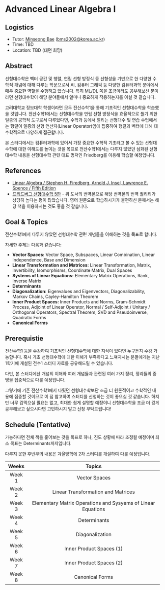 # Advanced Linear Algebra I

## Logistics
- Tutor: [Minseong Bae](https://github.com/KyleBae1017) (bms2002@korea.ac.kr)
- Time: TBD
- Location: TBD (대면 희망)

## Abstract
선형대수학은 벡터 공간 및 행렬, 연립 선형 방정식 등 선형성을 기반으로 한 다양한 수학적 개념에 대해 다루는 학문으로서 AI, 컴퓨터 그래픽 등 다양한 컴퓨터과학 분야에서 매우 중요한 역할을 수행하고 있습니다.
특히 ML/DL 쪽을 조금이라도 공부해보신 분이라면 선형대수학이 해당 분야들에서 얼마나 중요하게 작용하는지를 아실 것 같습니다.

고려대학교 정보대학 학생이라면 모두 전산수학1을 통해 기초적인 선형대수학을 학습했을 것입니다. 전산수학1에서는 선형대수학을 연립 선형 방정식을 효율적으로 풀기 위한 일종의 공학적 도구로서 다루었다면, 수학과 등에서 열리는 선형대수 및 연습 수업에서는 행렬이 일종의 선형 연산자(Linear Operator)임에 집중하여 행렬과 벡터에 대해 대수학적으로 다양하게 접근합니다.

본 스터디에서는 컴퓨터과학에 있어서 가장 중요한 수학적 기초라고 볼 수 있는 선형대수학에 대한 이해도를 높이는 것을 목표로 전산수학1에서는 다루지 않았던 심화된 선형대수학 내용을 선형대수학 관련 대표 명저인 Friedberg를 이용해 학습할 예정입니다.

## References
- [Linear Algebra / Stephen H. Firedberg, Arnold J. Insel, Lawrence E. Spence / Fifth Edition](https://www.amazon.com/Linear-Algebra-5th-Stephen-Friedberg/dp/0134860241)
- [프리드버그 선형대수학 5판](http://www.yes24.com/Product/Goods/90460407) - 위 도서의 번역본으로 해당 번역본의 번역 퀄리티가 상당히 높다는 평이 많았습니다. 영어 원문으로 학습하시기가 불편하신 분께서는 해당 책을 이용하시는 것도 좋을 것 같습니다.

## Goal & Topics
전산수학1에서 다루지 않았던 선형대수학 관련 개념들을 이해하는 것을 목표로 합니다.

자세한 주제는 다음과 같습니다:

- **Vector Spaces:** Vector Space, Subspaces, Linear Combination, Linear Independence, Base and Dimension
- **Linear Transformation and Matrices:** Linear Transformation, Matrix, Invertibility, Isomorphisms, Coordinate Matrix, Dual Spaces
- **Systems of Linear Equations:** Elementary Matrix Operations, Rank, Inverse Matrix
- **Determinants**
- **Diagonalization:** Eigenvalues and Eigenvectors, Diagonalizability, Markov Chains, Cayley-Hamilton Theorem
- **Inner Product Spaces:** Inner Products and Norms, Gram-Schmidt Process, Adjoint of Linear Operator, Normal / Self-Adjoint / Unitary / Orthogonal Operators, Spectral Theorem, SVD and Pseudoinverse, Quadratic Forms
- **Canonical Forms**

## Prerequistie
전산수학1 등을 수강하여 기초적인 선형대수학에 대한 지식이 있다면 누구든지 수강 가능합니다. 혹시 기초 선형대수학에 대한 이해가 부족하다고 느껴지시는 분들에게는 지난 1학기에 개설된 전수1 스터디 자료를 공유해드릴 수 있습니다.

다만, 본 스터디에선 개념의 이해와 여러 개념들과 관련된 여러 가지 정리, 정리들의 증명을 집중적으로 다룰 예정입니다.

그렇기에 기존 전산수학1에서 다뤘던 선형대수학보단 조금 더 원론적이고 수학적인 내용에 집중할 것이므로 이 점 참고하여 스터디를 신청하는 것이 좋으실 것 같습니다. 하지만 너무 겁먹으실 필요는 없고, 최대한 쉽게 설명할 예정이니 선형대수학을 조금 더 깊게 공부해보고 싶으시다면 고민하시지 말고 신청 부탁드립니다!

## Schedule (Tentative)
가능하다면 전체 책을 훑어보는 것을 목표로 하나, 진도 상황에 따라 조정될 예정이며 최소 목표는 Determinants까지입니다.

다루지 못한 후반부의 내용은 겨울방학에 2차 스터디를 개설하여 다룰 예정입니다.

|Weeks|Topics|
|:---:|:---:|
|Week 1|Vector Spaces|
|Week 2|Linear Transformation and Matrices|
|Week 3|Elementary Matrix Operations and Sysyems of Linear Equations|
|Week 4|Determinants|
|Week 5|Diagonalization|
|Week 6|Inner Product Spaces (1)|
|Week 7|Inner Product Spaces (2)|
|Week 8|Canonical Forms|
